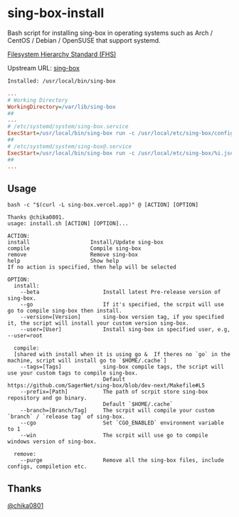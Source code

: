# sing-box-install

Bash script for installing sing-box in operating systems such as Arch / CentOS / Debian / OpenSUSE that support systemd.

[Filesystem Hierarchy Standard (FHS)](https://en.wikipedia.org/wiki/Filesystem_Hierarchy_Standard) 

Upstream URL: 
[sing-box](https://github.com/SagerNet/sing-box/) 

```
Installed: /usr/local/bin/sing-box
```
```ini
...
# Working Directory
WorkingDirectory=/var/lib/sing-box
##
...
# /etc/systemd/system/sing-box.service
ExecStart=/usr/local/bin/sing-box run -c /usr/local/etc/sing-box/config.json
##
# /etc/systemd/system/sing-box@.service
ExecStart=/usr/local/bin/sing-box run -c /usr/local/etc/sing-box/%i.json
##
...
```

## Usage

```
bash -c "$(curl -L sing-box.vercel.app)" @ [ACTION] [OPTION]
```

```
Thanks @chika0801.
usage: install.sh [ACTION] [OPTION]...

ACTION:
install                   Install/Update sing-box
compile                   Compile sing-box
remove                    Remove sing-box
help                      Show help
If no action is specified, then help will be selected

OPTION:
  install:
    --beta                    Install latest Pre-release version of sing-box. 
    --go                      If it's specified, the scrpit will use go to compile sing-box then install.
    --version=[Version]       sing-box version tag, if you specified it, the script will install your custom version sing-box. 
    --user=[User]             Install sing-box in specified user, e.g, --user=root

  compile: 
  [shared with install when it is using go &  If theres no `go` in the machine, script will install go to `$HOME/.cache`]
    --tags=[Tags]             sing-box compile tags, the script will use your custom tags to compile sing-box. 
                              Default https://github.com/SagerNet/sing-box/blob/dev-next/Makefile#L5
    --prefix=[Path]           The path of scrpit store sing-box repository and go binary. 
                              Default `$HOME/.cache`
    --branch=[Branch/Tag]     The scrpit will compile your custom `branch` / `release tag` of sing-box.
    --cgo                     Set `CGO_ENABLED` environment variable to 1
    --win                     The scrpit will use go to compile windows version of sing-box. 
  
  remove:
    --purge                   Remove all the sing-box files, include configs, compiletion etc.
```

## Thanks
[@chika0801](https://github.com/chika0801)
